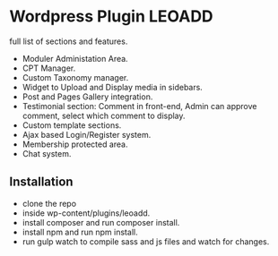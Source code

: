 # Wordpress Plugin LEOADD

full list of  sections and features.

* Moduler Administation Area.
* CPT Manager.
* Custom Taxonomy manager.
* Widget to Upload and Display media in sidebars.
* Post and Pages Gallery integration.
* Testimonial section: Comment in front-end, Admin can approve comment, select which comment to display.
* Custom template sections.
* Ajax based Login/Register system.
* Membership protected area.
* Chat system.


## Installation

- clone the repo 
- inside wp-content/plugins/leoadd.
- install composer and run composer install.
- install npm and run npm install.
- run gulp watch to compile sass and js files and watch for changes.